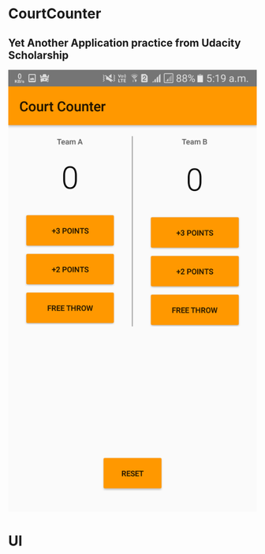 # CourtCounter
## Yet Another Application practice from Udacity Scholarship

<img src="https://github.com/bipuldevashish/CourtCounter/blob/master/score.png">

# UI
